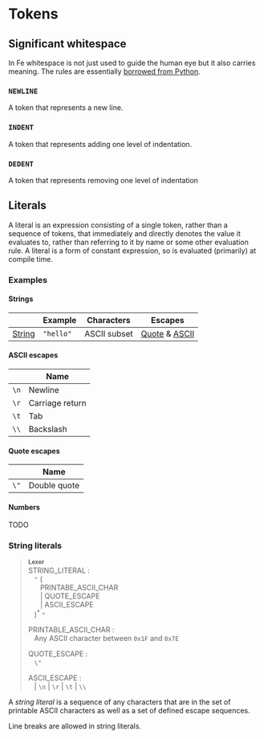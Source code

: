 # Tokens

## Significant whitespace

In Fe whitespace is not just used to guide the human eye but it also carries meaning. The rules are essentially [borrowed from Python](https://docs.python.org/2.0/ref/indentation.html).

### `NEWLINE`

A token that represents a new line.

### `INDENT`

A token that represents adding one level of indentation.

### `DEDENT`

A token that represents removing one level of indentation

## Literals

A literal is an expression consisting of a single token, rather than a sequence
of tokens, that immediately and directly denotes the value it evaluates to,
rather than referring to it by name or some other evaluation rule. A literal is
a form of constant expression, so is evaluated (primarily) at compile time.

### Examples

#### Strings

|                                              | Example         | Characters  | Escapes             |
|----------------------------------------------|-----------------|-------------|---------------------|
| [String](#string-literals)                   | `"hello"`       | ASCII subset | [Quote](#quote-escapes) & [ASCII](#ascii-escapes) |


#### ASCII escapes

|   | Name |
|---|------|
| `\n` | Newline |
| `\r` | Carriage return |
| `\t` | Tab |
| `\\` | Backslash |

#### Quote escapes

|   | Name |
|---|------|
| `\"` | Double quote |

#### Numbers

TODO

### String literals

> **<sup>Lexer</sup>**\
> STRING_LITERAL :\
> &nbsp;&nbsp; `"` (\
> &nbsp;&nbsp; &nbsp;&nbsp; PRINTABE_ASCII_CHAR\
> &nbsp;&nbsp; &nbsp;&nbsp; | QUOTE_ESCAPE\
> &nbsp;&nbsp; &nbsp;&nbsp; | ASCII_ESCAPE\
> &nbsp;&nbsp; )<sup>\*</sup> `"`
>
> PRINTABLE_ASCII_CHAR :\
> &nbsp;&nbsp; Any ASCII character between `0x1F` and `0x7E`
>
> QUOTE_ESCAPE :\
> &nbsp;&nbsp; `\"`
>
> ASCII_ESCAPE :\
> &nbsp;&nbsp; | `\n` | `\r` | `\t` | `\\`
>


A _string literal_ is a sequence of any characters that are in the set of
printable ASCII characters as well as a set of defined escape sequences.

Line breaks are allowed in string literals.
```